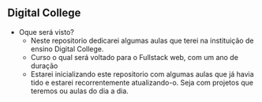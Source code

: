 ## Digital College

- Oque será visto?
  - Neste repositorio dedicarei algumas aulas que terei na instituição de ensino Digital College.
  - Curso o qual será voltado para o Fullstack web, com um ano de duração
  - Estarei inicializando este repositorio com algumas aulas que já havia tido e estarei recorrentemente atualizando-o. Seja com projetos que teremos ou aulas do dia a dia.
